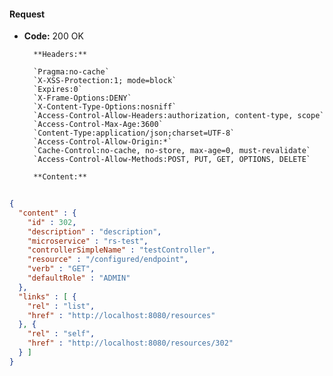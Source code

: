 #### Request

* **Code:** 200 OK

        **Headers:**

        `Pragma:no-cache`
        `X-XSS-Protection:1; mode=block`
        `Expires:0`
        `X-Frame-Options:DENY`
        `X-Content-Type-Options:nosniff`
        `Access-Control-Allow-Headers:authorization, content-type, scope`
        `Access-Control-Max-Age:3600`
        `Content-Type:application/json;charset=UTF-8`
        `Access-Control-Allow-Origin:*`
        `Cache-Control:no-cache, no-store, max-age=0, must-revalidate`
        `Access-Control-Allow-Methods:POST, PUT, GET, OPTIONS, DELETE`

        **Content:**

```json
    
{
  "content" : {
    "id" : 302,
    "description" : "description",
    "microservice" : "rs-test",
    "controllerSimpleName" : "testController",
    "resource" : "/configured/endpoint",
    "verb" : "GET",
    "defaultRole" : "ADMIN"
  },
  "links" : [ {
    "rel" : "list",
    "href" : "http://localhost:8080/resources"
  }, {
    "rel" : "self",
    "href" : "http://localhost:8080/resources/302"
  } ]
}
```
